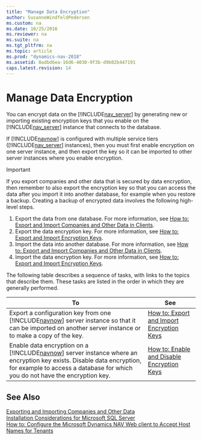 ```yaml
---
title: "Manage Data Encryption"
author: SusanneWindfeldPedersen
ms.custom: na
ms.date: 10/25/2016
ms.reviewer: na
ms.suite: na
ms.tgt_pltfrm: na
ms.topic: article
ms.prod: "dynamics-nav-2018"
ms.assetid: 0adbd6ea-16d6-4030-9f3b-d9b02b447191
caps.latest.revision: 14
---
```


# Manage Data Encryption

You can encrypt data on the [!INCLUDE[nav_server](includes/nav_server_md.md)] by generating new or importing existing encryption keys that you enable on the [!INCLUDE[nav_server](includes/nav_server_md.md)] instance that connects to the database.  
  
 If [!INCLUDE[navnow](includes/navnow_md.md)] is configured with multiple service tiers ([!INCLUDE[nav_server](includes/nav_server_md.md)] instances), then you must first enable encryption on one server instance, and then export the key so it can be imported to other server instances where you enable encryption.  
  
> [!IMPORTANT]  
>  If you export companies and other data that is secured by data encryption, then remember to also export the encryption key so that you can access the data after you import it into another database, for example when you restore a backup. Creating a backup of encrypted data involves the following high-level steps.  
>   
>  1.  Export the data from one database. For more information, see [How to: Export and Import Companies and Other Data in Clients](How-to--Export-and-Import-Companies-and-Other-Data-in-Clients.md).  
> 2.  Export the data encryption key. For more information, see [How to: Export and Import Encryption Keys](how-to-export-and-import-encryption-keys.md).  
> 3.  Import the data into another database. For more information, see [How to: Export and Import Companies and Other Data in Clients](How-to--Export-and-Import-Companies-and-Other-Data-in-Clients.md).  
> 4.  Import the data encryption key. For more information, see [How to: Export and Import Encryption Keys](how-to-export-and-import-encryption-keys.md).  
  
 The following table describes a sequence of tasks, with links to the topics that describe them. These tasks are listed in the order in which they are generally performed.  
  
|**To**|**See**|  
|------------|-------------|  
|Export a configuration key from one [!INCLUDE[navnow](includes/navnow_md.md)] server instance so that it can be imported on another server instance or to make a copy of the key.|[How to: Export and Import Encryption Keys](how-to-export-and-import-encryption-keys.md)|  
|Enable data encryption on a [!INCLUDE[navnow](includes/navnow_md.md)] server instance where an encryption key exists. Disable data encryption, for example to access a database for which you do not have the encryption key.|[How to: Enable and Disable Encryption Keys](how-to-enable-and-disable-encryption-keys.md)|  
  
## See Also  
 [Exporting and Importing Companies and Other Data](Exporting-and-Importing-Companies-and-Other-Data.md)   
 [Installation Considerations for Microsoft SQL Server](Installation-Considerations-for-Microsoft-SQL-Server.md)   
 [How to: Configure the Microsoft Dynamics NAV Web client to Accept Host Names for Tenants](How-to--Configure-the-Microsoft-Dynamics-NAV-Web-client-to-Accept-Host-Names-for-Tenants.md)